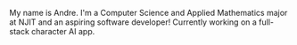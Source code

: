 My name is Andre. I'm a Computer Science and Applied Mathematics major at NJIT and an aspiring software developer! Currently working on a full-stack character AI app.

<!---
andrec1214/andrec1214 is a ✨ special ✨ repository because its `README.md` (this file) appears on your GitHub profile.
You can click the Preview link to take a look at your changes.
--->

